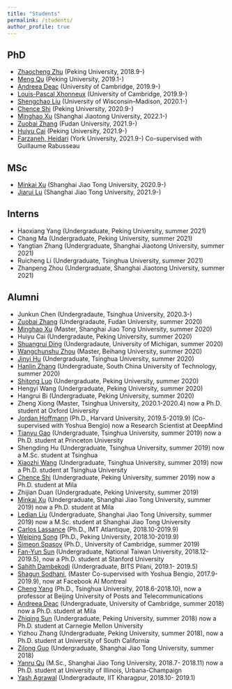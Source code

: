 ```yaml
---
title: "Students"
permalink: /students/
author_profile: true
---
```


PhD
---
* [Zhaocheng Zhu](https://kiddozhu.github.io/) (Peking University, 2018.9-)
* [Meng Qu](https://mnqu.github.io/) (Peking University, 2019.1-)
* [Andreea Deac](https://andreeadeac22.github.io/) (University of Cambridge, 2019.9-)
* [Louis-Pascal Xhonneux](https://www.linkedin.com/in/louis-pascal-xhonneux-3a85a2141/?originalSubdomain=uk) (University of Cambridge, 2019.9-)
* [Shengchao Liu](https://chao1224.github.io/) (University of Wisconsin–Madison, 2020.1-)
* [Chence Shi](https://chenceshi.com/) (Peking University, 2020.9-)
* [Minghao Xu](https://chrisallenming.github.io/) (Shanghai Jiaotong University, 2022.1-)
* [Zuobai Zhang](https://oxer11.github.io/) (Fudan University, 2021.9-)
* [Huiyu Cai](https://hui2000ji.github.io/) (Peking University, 2021.9-)
* [Farzaneh, Heidari]() (York University, 2021.9-) Co-supervised with Guillaume Rabusseau

MSc
---
* [Minkai Xu](https://minkaixu.com/) (Shanghai Jiao Tong University, 2020.9-)
* [Jiarui Lu]() (Shanghai Jiao Tong University, 2021.9-)

Interns
---
* Haoxiang Yang (Undergraduate, Peking University, summer 2021)
* Chang Ma (Undergraduate, Peking University, summer 2021)
* Yangtian Zhang (Undergraduate, Shanghai Jiaotong University, summer 2021)
* Ruicheng Li (Undergraduate, Tsinghua University, summer 2021)
* Zhanpeng Zhou (Undergraduate, Shanghai Jiaotong University, summer 2021)

Alumni
---
* Junkun Chen (Undergradaute, Tsinghua University, 2020.3-)
* [Zuobai Zhang](https://oxer11.github.io/) (Undergradaute, Fudan University, summer 2020)
* [Minghao Xu](https://chrisallenming.github.io/) (Master, Shanghai Jiao Tong University, summer 2020)
* Huiyu Cai (Undergradaute, Peking University, summer 2020)
* [Shuangrui Ding](https://mark12ding.github.io/) (Undergradaute, University of Michigan, summer 2020)
* [Wangchunshu Zhou](https://michaelzhouwang.github.io/) (Master, Beihang University, summer 2020)
* [Jinyi Hu](https://www.jinyihu.me/) (Undergraduate, Tsinghua University, summer 2020)
* [Hanlin Zhang](https://www.linkedin.com/in/hanlin-zhang-931b46143/) (Undergraduate, South China University of Technology, summer 2020)
* [Shitong Luo](https://luost.me/) (Undergraduate, Peking University, summer 2020)
* Hengyi Wang (Undergraduate, Peking University, summer 2020)
* Hangrui Bi (Undergraduate, Peking University, summer 2020)
* Zheng Xiong (Master, Tsinghua University, 2020.1-2020.4) now a Ph.D. student at Oxford University
* [Jordan Hoffmann](https://jhoffmann.org/) (Ph.D., Harvard University, 2019.5-2019.9) (Co-supervised with Yoshua Bengio) now a Research Scientist at DeepMind
* [Tianyu Gao](https://gaotianyu.xyz/) (Undergraduate, Tsinghua University, summer 2019) now a Ph.D. student at Princeton University
* Shengding Hu (Undergraduate, Tsinghua University, summer 2019) now a M.Sc. student at Tsinghua
* [Xiaozhi Wang](https://bakser.github.io/) (Undergraduate, Tsinghua University, summer 2019) now a Ph.D. student at Tsinghua University
* [Chence Shi](https://chenceshi.com/) (Undergraduate, Peking University, summer 2019) now a Ph.D. student at Mila
* Zhijian Duan (Undergraduate, Peking University, summer 2019)
* [Minkai Xu](https://minkaixu.com/) (Undergraduate, Shanghai Jiao Tong University, summer 2019) now a Ph.D. student at Mila
* [Ledian Liu](http://bcmi.sjtu.edu.cn/home/liuledian/) (Undergraduate, Shanghai Jiao Tong University, summer 2019) now a M.Sc. student at Shanghai Jiao Tong University
* [Carlos Lassance](https://cadurosar.github.io/) (Ph.D., IMT Atlantique, 2018.10-2019.9)
* [Weiping Song](https://songweiping.github.io/) (Ph.D., Peking University, 2018.10-2019.9)
* [Simeon Spasov](https://www.linkedin.com/in/simeon-spasov-27055293/) (Ph.D., University of Cambridge, summer 2019)
* [Fan-Yun Sun](https://fanyun-sun.github.io/) (Undergraduate, National Taiwan University, 2018.12-2019.5), now a Ph.D. student at Stanford University
* [Sahith Dambekodi](https://www.linkedin.com/in/sahith-dambekodi-31270b104/?originalSubdomain=in) (Undergraduate, BITS Pilani, 2019.1- 2019.5)
* [Shagun Sodhani](https://shagunsodhani.com/), (Master Co-supervised with Yoshua Bengio, 2017.9-2019.9), now at Facebook AI Montreal
* [Cheng Yang](http://nlp.csai.tsinghua.edu.cn/~yangcheng/) (Ph.D., Tsinghua University, 2018.6-2018.10), now a professor at Beijing University of Posts and Telecommunications
* [Andreea Deac](https://andreeadeac22.github.io/) (Undergraduate, University of Cambridge, summer 2018) now a Ph.D. student at Mila
* [Zhiqing Sun](https://www.cs.cmu.edu/~zhiqings/) (Undergraduate, Peking University, summer 2018) now a Ph.D. student at Carnegie Mellon University
* Yizhou Zhang (Undergraduate, Peking University, summer 2018), now a Ph.D. student at University of South California
* [Zilong Guo](https://www.linkedin.com/in/%E5%AD%90%E9%BE%99-%E9%83%AD-648573194/?locale=en_US) (Undergraduate, Shanghai Jiao Tong University, summer 2018)
* [Yanru Qu](https://yanruqu.com/) (M.Sc., Shanghai Jiao Tong University, 2018.7- 2018.11) now a Ph.D. student at University of Illinois, Urbana-Champaign
* [Yash Agrawal](https://www.linkedin.com/in/yash-agrawal-1b639b131/?originalSubdomain=in) (Undergradaute, IIT Kharagpur, 2018.10- 2019.1)
